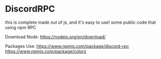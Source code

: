 # DiscordRPC
this is complete made out of js, and it's easy to use!
some public code that using npm RPC



Download Node:
https://nodejs.org/en/download/

Packages Use:
https://www.npmjs.com/package/discord-rpc
https://www.npmjs.com/package/colors
